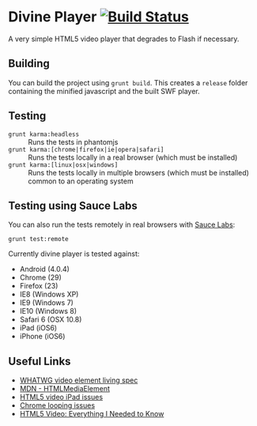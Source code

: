 # Divine Player [![Build Status](https://secure.travis-ci.org/cameronhunter/divine-player.png)](http://travis-ci.org/cameronhunter/divine-player)

A very simple HTML5 video player that degrades to Flash if necessary.

## Building
You can build the project using `grunt build`. This creates a `release` folder containing the minified javascript and the built SWF player.

## Testing

<dl>
  <dt><code>grunt karma:headless</code></dt>
  <dd>Runs the tests in phantomjs</dd>

  <dt><code>grunt karma:[chrome|firefox|ie|opera|safari]</code></dt>
  <dd>Runs the tests locally in a real browser (which must be installed)</dd>

  <dt><code>grunt karma:[linux|osx|windows]</code></dt>
  <dd>Runs the tests locally in multiple browsers (which must be installed) common to an operating system</dd>
</dl>


## Testing using Sauce Labs
You can also run the tests remotely in real browsers with [Sauce Labs](https://saucelabs.com/u/CameronHunter):

```
grunt test:remote
```

Currently divine player is tested against:

* Android (4.0.4)
* Chrome (29)
* Firefox (23)
* IE8 (Windows XP)
* IE9 (Windows 7)
* IE10 (Windows 8)
* Safari 6 (OSX 10.8)
* iPad (iOS6)
* iPhone (iOS6)

## Useful Links
* [WHATWG video element living spec](http://www.whatwg.org/specs/web-apps/current-work/multipage/the-video-element.html#the-video-element)
* [MDN - HTMLMediaElement](https://developer.mozilla.org/en-US/docs/Web/API/HTMLMediaElement)
* [HTML5 video iPad issues](http://blog.millermedeiros.com/html5-video-issues-on-the-ipad-and-how-to-solve-them/)
* [Chrome looping issues](http://stackoverflow.com/a/8375870)
* [HTML5 Video: Everything I Needed to Know](http://jronallo.github.io/blog/html5-video-everything-i-needed-to-know/)

